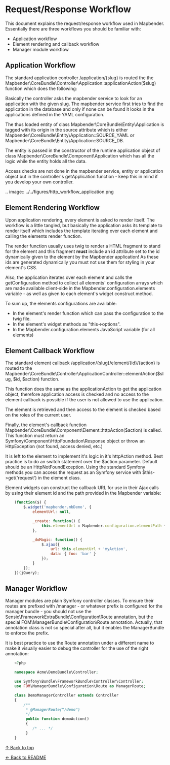 # Request/Response Workflow

This document explains the request/response workflow used in Mapbender.
Essentially there are three workflows you should be familiar with:

* Application workflow
* Element rendering and callback workflow
* Manager module workflow

## Application Workflow

The standard application controller /application/{slug} is routed the the
Mapbender\\CoreBundle\\Controller\\Application::applicationAction($slug) function
which does the following:

Basically the controller asks the mapbender service to look for an application
with the given slug. The mapbender service first tries to find the application
in the database and only if none can be found it looks in the applications
defined in the YAML configuration.

The thus loaded entity of class Mapbender\\CoreBundle\\Entity\\Application is
tagged with its origin in the source attribute which is either
Mapbender\\CoreBundle\\Entity\\Application::SOURCE_YAML or
Mapbender\\CoreBundle\\Entity\\Application::SOURCE_DB.

The entity is passed in the constructor of the runtime application object
of class Mapbender\\CoreBundle\\Component\\Application which has all the logic
while the entity holds all the data.

Access checks are not done in the mapbender service, entity or application
object but in the controller's getApplication function - keep this in mind if you
develop your own controller.

.. image:: ../../figures/http_workflow_application.png

## Element Rendering Workflow

Upon application rendering, every element is asked to render itself. The workflow
is a little tangled, but basically the application asks its template to render
itself which includes the template iterating over each element and calling the
elements render function.

The render function usually uses twig to render a HTML fragment to stand for the
element and this fragment **must** include an id attribute set to the id dynamically
given to the element by the Mapbender application! As these ids are generated
dynamically you must not use them for styling in your element's CSS.

Also, the application iterates over each element and calls the getConfiguration
method to collect all elements' configuration arrays which are made available
client-side in the Mapbender.configuration.elements variable - as well as given to
each element's widget construct method.

To sum up, the elements configurations are available:

* In the element's render function which can pass the configuration to the twig file.
* In the element's widget methods as "this->options".
* In the Mapbender.configuration.elements JavaScript variable (for all elements)

## Element Callback Workflow

The standard element callback /application/{slug}/element/{id}/{action} is
routed to the
Mapbender\\CoreBundle\\Controller\\ApplicationController::elementAction($slug, $id, $action)
function.

This function does the same as the applicationAction to get the application
object, therefore application access is checked and no access to the element
callback is possible if the user is not allowed to use the application.

The element is retrieved and then access to the element is checked based on
the roles of the current user.

Finally, the element's callback function
Mapbender\\CoreBundle\\Component\\Element::httpAction($action) is called. This
function must return an Symfony\\Component\\HttpFoundation\\Response object or
throw an HttpException (not found, access denied, etc.)

It is left to the element to implement it's logic in it's httpAction method.
Best practice is to do an switch statement over the $action parameter. Default
should be an HttpNotFoundException. Using the standard Symfony methods you can
access the request as an Symfony service with $this->get('request') in the
element class.

Element widgets can construct the callback URL for use in their Ajax calls
by using their element id and the path provided in the Mapbender variable:

```javascript
    (function($) {
        $.widget('mapbender.mbDemo', {
            elementUrl: null,

            _create: function() {
                this.elementUrl = Mapbender.configuration.elementPath + this.element.attr('id') + '/';
            },

            _doMagic: function() {
                $.ajax({
                    url: this.elementUrl + 'myAction',
                    data: { foo: 'bar' }
                });
            }
        });
    })(jQuery);
```

## Manager Workflow

Manager modules are plain Symfony controller classes. To ensure their routes
are prefixed with /manager - or whatever prefix is configured for the manager
bundle - you should not use the Sensio\\FrameworkExtraBundle\\Configuration\\Route
annotation, but the special FOM\\ManagerBundle\\Configuration\\Route annotation.
Actually, that annotation class is not so special after all, but it enables the
ManagerBundle to enforce the prefix.

It is best practice to use the Route annotation under a different name to make
it visually easier to debug the controller for the use of the right annotation:

```php
    <?php

    namespace Acme\DemoBundle\Controller;

    use Symfony\Bundle\FrameworkBundle\Controller\Controller;
    use FOM\ManagerBundle\Configuration\Route as ManagerRoute;

    class DemoManagerController extends Controller
    {
        /**
         * @ManagerRoute("/demo")
         */
         public function demoAction()
         {
            /* ... */
         }
    }
```

[↑ Back to top](#requestresponse-workflow)

[← Back to README](../README.md)

